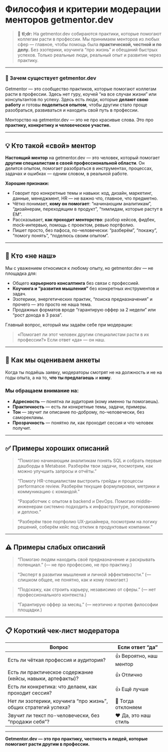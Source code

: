 # Философия и критерии модерации менторов getmentor.dev

> 💬 **tl;dr:**
> На getmentor.dev собираются практики, которые помогают коллегам расти в профессии.
> Мы принимаем менторов из любых сфер — главное, чтобы помощь была **практической, честной и по делу.**
> Без эзотерики, коучинга “про жизнь” и обещаний быстрых успехов. Только реальные люди, реальный опыт и развитие через практику.

---

### 🎯 Зачем существует getmentor.dev

Getmentor — это сообщество практиков, которые помогают коллегам расти в профессии.
Здесь нет гуру, коучей “на все случаи жизни” или консультантов по успеху.
Здесь есть люди, которые **делают свою работу** и готовы **поделиться опытом**, чтобы другим стало проще разобраться, развиваться и находить свой путь в профессии.

Менторство на getmentor.dev — это не про красивые слова.
Это про **практику, конкретику и человеческое участие.**

---

## 💡 Кто такой «свой» ментор

**Настоящий ментор** на getmentor.dev — это человек, который помогает **другим специалистам в своей профессиональной области**.
Он делится опытом, помогает разобраться в инструментах, процессах, задачах и ошибках — одним словом, в реальной работе.

**Хорошие признаки:**

* Говорит про конкретные темы и навыки: код, дизайн, маркетинг, данные, менеджмент, HR — не важно что, главное, что предметно.
* Чётко понимает, **кому он помогает**: “начинающим аналитикам”, “дизайнерам, переходящим в продукт”, “тимлидам, которые растут в EM”.
* Рассказывает, **как проходит менторство**: разбор кейсов, фидбек, mock-интервью, помощь с проектом, ревью портфолио.
* Пишет просто, без пафоса, по-человечески: “разберём”, “покажу”, “помогу понять”, “поделюсь своим опытом”.

---

## 🚫 Кто «не наш»

Мы с уважением относимся к любому опыту, но getmentor.dev — не площадка для:

* Общего **карьерного консалтинга** без связи с профессией.
* **Коучинга и “развития мышления”** без конкретных инструментов и задач.
* Эзотерики, энергетических практик, “поиска предназначения” и прочего — это просто не наша тема.
* Продажных форматов вроде “гарантирую оффер за 2 недели” или “рост дохода в 3 раза”.

Главный вопрос, который мы задаём себе при модерации:

> «Помогает ли этот человек другим специалистам расти в их профессии?»
> Если ответ «да» — он наш.

---

## 🧭 Как мы оцениваем анкеты

Когда ты подаёшь заявку, модераторы смотрят не на должность и не на годы опыта,
а на то, **что ты предлагаешь** и **кому**.

### Мы обращаем внимание на:

* **Адресность** — понятна ли аудитория (кому именно ты помогаешь).
* **Практичность** — есть ли конкретные темы, задачи, примеры.
* **Тон** — звучит ли описание по-доброму, по-человечески, без саморекламы.
* **Прозрачность** — понятно ли, как проходит сессия и что человек получит.

---

## ✅ Примеры хороших описаний

> “Помогаю начинающим аналитикам понять SQL и собрать первые дашборды в Metabase. Разберём твои задачи, посмотрим, как можно улучшить запросы и отчёты.”

> “Помогу HR-специалистам выстроить грейды и процессы performance review. Разберём текущие формулировки, метрики и коммуникацию с командой.”

> “Разработчик с опытом в backend и DevOps. Помогаю middle-инженерам системно подходить к инфраструктуре, логированию и деплою.”

> “Разберём твое портфолио UX-дизайнера, посмотрим на логику решений, соберём кейс под отклик в продуктовые компании.”

---

## ⚠️ Примеры слабых описаний

> “Помогаю людям находить своё предназначение и раскрывать потенциал.”
> (— не про профессию, не про практику.)

> “Эксперт в развитии мышления и личной эффективности.”
> (— слишком общее, не понятно, как и кому помогает.)

> “Подскажу, как строить карьеру, независимо от сферы.”
> (— нет профессионального контекста.)

> “Гарантирую оффер за месяц.”
> (— неэтично и против философии площадки.)

---

## 📋 Короткий чек-лист модератора

| Вопрос                                                          | Если ответ “да”         |
| --------------------------------------------------------------- | ----------------------- |
| Есть ли чёткая профессия и аудитория?                           | 👍 Вероятно, наш ментор |
| Есть ли практическое содержание (кейсы, навыки, артефакты)?     | 👍 Отлично              |
| Есть ли конкретика: что делаем, как проходит сессия?            | 👍 Ещё лучше            |
| Нет ли эзотерики, коучинга “про жизнь”, общих стратегий успеха? | 🚫 Тогда отклоняем      |
| Звучит ли текст по-человечески, без “продажи себя”?             | ❤️ Да, это наш стиль    |

---

**Getmentor.dev — это про практику, честность и людей, которые помогают расти другим в профессии.**
